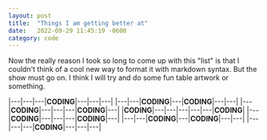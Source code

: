 ```yaml
---
layout: post
title:  "Things I am getting better at"
date:   2022-09-29 11:45:19 -0600
category: code
---
```


Now the really reason I took so long to come up with this "list" is that I couldn't think of a cool new way to format it with markdown syntax. But the show must go on. I think I will try and do some fun table artwork or something.

|---|---|---|**CODING**|---|---|---|
|---|---|**CODING**|---|**CODING**|---|---|
|---|**CODING**|---|---|---|**CODING**|---|
|**CODING**|---|---|---|---|---|**CODING**|
|---|**CODING**|---|---|---|**CODING**|---|
|---|---|**CODING**|---|**CODING**|---|---|
|---|---|---|**CODING**|---|---|---|